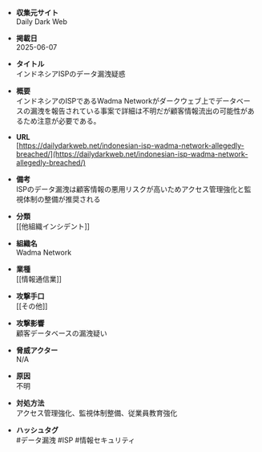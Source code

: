 - **収集元サイト**  
Daily Dark Web

- **掲載日**  
2025-06-07

- **タイトル**  
インドネシアISPのデータ漏洩疑惑

- **概要**  
インドネシアのISPであるWadma Networkがダークウェブ上でデータベースの漏洩を報告されている事案で詳細は不明だが顧客情報流出の可能性があるため注意が必要である。

- **URL**  
[https://dailydarkweb.net/indonesian-isp-wadma-network-allegedly-breached/](https://dailydarkweb.net/indonesian-isp-wadma-network-allegedly-breached/)

- **備考**  
ISPのデータ漏洩は顧客情報の悪用リスクが高いためアクセス管理強化と監視体制の整備が推奨される

- **分類**  
[[他組織インシデント]]

- **組織名**  
Wadma Network

- **業種**  
[[情報通信業]]

- **攻撃手口**  
[[その他]]

- **攻撃影響**  
顧客データベースの漏洩疑い

- **脅威アクター**  
N/A

- **原因**  
不明

- **対処方法**  
アクセス管理強化、監視体制整備、従業員教育強化

- **ハッシュタグ**  
#データ漏洩 #ISP #情報セキュリティ
